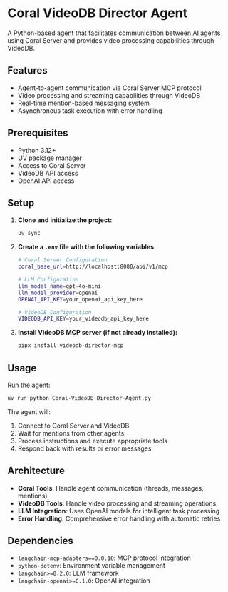 # Coral VideoDB Director Agent

A Python-based agent that facilitates communication between AI agents using Coral Server and provides video processing capabilities through VideoDB.

## Features

- Agent-to-agent communication via Coral Server MCP protocol
- Video processing and streaming capabilities through VideoDB
- Real-time mention-based messaging system
- Asynchronous task execution with error handling

## Prerequisites

- Python 3.12+
- UV package manager
- Access to Coral Server
- VideoDB API access
- OpenAI API access

## Setup

1. **Clone and initialize the project:**
   ```bash
   uv sync
   ```

2. **Create a `.env` file with the following variables:**
   ```bash
   # Coral Server Configuration
   coral_base_url=http://localhost:8080/api/v1/mcp
   
   # LLM Configuration
   llm_model_name=gpt-4o-mini
   llm_model_provider=openai
   OPENAI_API_KEY=your_openai_api_key_here
   
   # VideoDB Configuration
   VIDEODB_API_KEY=your_videodb_api_key_here
   ```

3. **Install VideoDB MCP server (if not already installed):**
   ```bash
   pipx install videodb-director-mcp
   ```

## Usage

Run the agent:
```bash
uv run python Coral-VideoDB-Director-Agent.py
```

The agent will:
1. Connect to Coral Server and VideoDB
2. Wait for mentions from other agents
3. Process instructions and execute appropriate tools
4. Respond back with results or error messages

## Architecture

- **Coral Tools**: Handle agent communication (threads, messages, mentions)
- **VideoDB Tools**: Handle video processing and streaming operations
- **LLM Integration**: Uses OpenAI models for intelligent task processing
- **Error Handling**: Comprehensive error handling with automatic retries

## Dependencies

- `langchain-mcp-adapters==0.0.10`: MCP protocol integration
- `python-dotenv`: Environment variable management
- `langchain>=0.2.0`: LLM framework
- `langchain-openai>=0.1.0`: OpenAI integration


